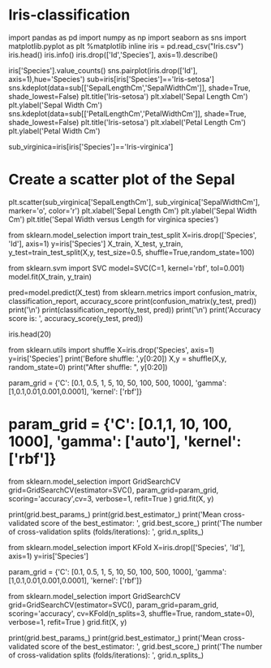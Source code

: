# Iris-classification

import pandas as pd
import numpy as np
import seaborn as sns
import matplotlib.pyplot as plt
%matplotlib inline
iris = pd.read_csv("Iris.csv") 
iris.head()
iris.info()
iris.drop(['Id','Species'], axis=1).describe()

iris['Species'].value_counts()
sns.pairplot(iris.drop(['Id'], axis=1),hue='Species')
sub=iris[iris['Species']=='Iris-setosa']
sns.kdeplot(data=sub[['SepalLengthCm','SepalWidthCm']], shade=True, shade_lowest=False)
plt.title('Iris-setosa')
plt.xlabel('Sepal Length Cm')
plt.ylabel('Sepal Width Cm')
sns.kdeplot(data=sub[['PetalLengthCm','PetalWidthCm']], shade=True, shade_lowest=False)
plt.title('Iris-setosa')
plt.xlabel('Petal Length Cm')
plt.ylabel('Petal Width Cm')

sub_virginica=iris[iris['Species']=='Iris-virginica']
# Create a scatter plot of the Sepal
plt.scatter(sub_virginica['SepalLengthCm'], sub_virginica['SepalWidthCm'], marker='o', color='r')
plt.xlabel('Sepal Length Cm')
plt.ylabel('Sepal Width Cm')
plt.title('Sepal Width versus Length for virginica species')

from sklearn.model_selection import train_test_split
X=iris.drop(['Species', 'Id'], axis=1)
y=iris['Species']
X_train, X_test, y_train, y_test=train_test_split(X,y, test_size=0.5, shuffle=True,random_state=100)

from sklearn.svm import SVC
model=SVC(C=1, kernel='rbf', tol=0.001)
model.fit(X_train, y_train)

pred=model.predict(X_test)
from sklearn.metrics import confusion_matrix, classification_report, accuracy_score
print(confusion_matrix(y_test, pred))
print('\n')
print(classification_report(y_test, pred))
print('\n')
print('Accuracy score is: ', accuracy_score(y_test, pred))

iris.head(20)

from sklearn.utils import shuffle
X=iris.drop('Species', axis=1)
y=iris['Species']
print('Before shuffle: ',y[0:20])
X,y = shuffle(X,y, random_state=0)
print("After shuffle: ", y[0:20])

param_grid = {'C': [0.1, 0.5, 1, 5, 10, 50, 100, 500, 1000], 'gamma': [1,0.1,0.01,0.001,0.0001], 'kernel': ['rbf']}
# param_grid = {'C': [0.1,1, 10, 100, 1000], 'gamma': ['auto'], 'kernel': ['rbf']}
from sklearn.model_selection import GridSearchCV
grid=GridSearchCV(estimator=SVC(), param_grid=param_grid, scoring='accuracy',cv=3, verbose=1, refit=True )
grid.fit(X, y)

print(grid.best_params_)
print(grid.best_estimator_)
print('Mean cross-validated score of the best_estimator: ', grid.best_score_)
print('The number of cross-validation splits (folds/iterations): ', grid.n_splits_)

from sklearn.model_selection import KFold
X=iris.drop(['Species', 'Id'], axis=1)
y=iris['Species']

param_grid = {'C': [0.1, 0.5, 1, 5, 10, 50, 100, 500, 1000], 'gamma': [1,0.1,0.01,0.001,0.0001], 'kernel': ['rbf']}

from sklearn.model_selection import GridSearchCV
grid=GridSearchCV(estimator=SVC(), param_grid=param_grid, scoring='accuracy',
                  cv=KFold(n_splits=3, shuffle=True, random_state=0), verbose=1, refit=True )
grid.fit(X, y)

print(grid.best_params_)
print(grid.best_estimator_)
print('Mean cross-validated score of the best_estimator: ', grid.best_score_)
print('The number of cross-validation splits (folds/iterations): ', grid.n_splits_)

